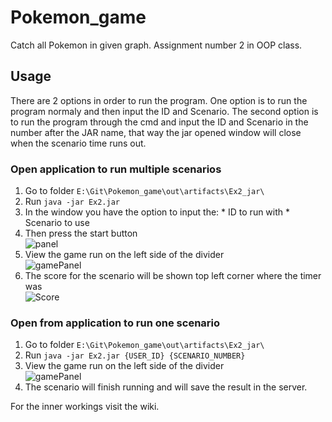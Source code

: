 # Pokemon_game
Catch all Pokemon in given graph. Assignment number 2 in OOP class.

## Usage
There are 2 options in order to run the program. One option is to run the program normaly and then input the ID and Scenario. The second option is to run the program through the
cmd and input the ID and Scenario in the number after the JAR name, that way the jar opened window will close when the scenario time runs out.

### Open application to run multiple scenarios
  1. Go to folder `E:\Git\Pokemon_game\out\artifacts\Ex2_jar\`
  2. Run `java -jar Ex2.jar`
  3. In the window you have the option to input the:
    * ID to run with
    * Scenario to use
  4. Then press the start button\
![panel](https://user-images.githubusercontent.com/26150015/102694529-56f6b300-422a-11eb-80f9-60cdcf167939.PNG)
  5. View the game run on the left side of the divider\
  ![gamePanel](https://user-images.githubusercontent.com/26150015/102694688-60344f80-422b-11eb-98f7-4d1e593d8227.PNG)
  6. The score for the scenario will be shown top left corner where the timer was\
  ![Score](https://user-images.githubusercontent.com/26150015/102696238-85c65680-4235-11eb-9698-23a7bb2cb1b1.PNG)


  
  
### Open from application to run one scenario
  1. Go to folder `E:\Git\Pokemon_game\out\artifacts\Ex2_jar\`
  2. Run `java -jar Ex2.jar {USER_ID} {SCENARIO_NUMBER}`
  3. View the game run on the left side of the divider\
  ![gamePanel](https://user-images.githubusercontent.com/26150015/102694688-60344f80-422b-11eb-98f7-4d1e593d8227.PNG)
  4. The scenario will finish running and will save the result in the server.
 

For the inner workings visit the wiki.
